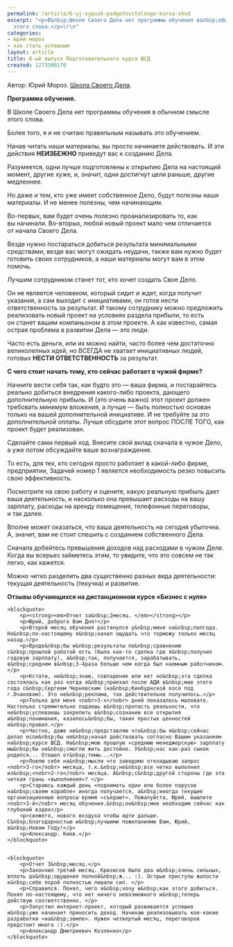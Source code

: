 ```yaml
---
permalink: /article/6-yj-vypusk-podgotovitelnogo-kursa-shsd
excerpt: "<p>В&nbsp;Школе Своего Дела нет программы обучения в&nbsp;обычном смысле
  этого слова.</p>\r\n"
categories:
- юрий мороз
- как стать успешным
layout: article
title: 6-ый выпуск Подготовительного курса ШСД
created: 1273308170
---
```

<!--break-->
Автор: Юрий Мороз. <a href="http://www.shsd.ru/">Школа Своего Дела</a>.<br/>
<p><strong>Программа обучения.</strong></p>
<p>В&nbsp;Школе Своего Дела нет программы обучения в&nbsp;обычном смысле этого слова.</p>
<p>Более того, я&nbsp;и&nbsp;не&nbsp;считаю правильным называть это обучением.</p>
<p>Начав читать наши материалы, вы&nbsp;просто начинаете действовать. И&nbsp;эти действия <strong>НЕИЗБЕЖНО</strong> приведут вас к&nbsp;созданию Дела.</p>
<p>Разумеется, одни лучше подготовлены к&nbsp;открытию Дела на&nbsp;настоящий момент, другие хуже, и, значит, одни достигнут цели раньше, другие медленнее.</p>
<p>Но&nbsp;даже и&nbsp;тем, кто уже имеет собственное Дело, будут полезны наши материалы. И&nbsp;не&nbsp;менее полезны, чем начинающим.</p>
<p>Во-первых, вам будет очень полезно проанализировать&nbsp;то, как вы&nbsp;начинали. Во-вторых, любой новый проект мало чем отличается от&nbsp;начала Своего Дела.</p>
<p>Везде нужно постараться добиться результата минимальными средствами, везде вас могут ожидать неудачи, также вам нужно будет готовить своих сотрудников, а&nbsp;наши материалы могут вам в&nbsp;этом помочь.</p>
<p>Лучшим сотрудником станет тот, кто хочет создать Свое Дело.</p>
<p>Он&nbsp;не&nbsp;является человеком, который сидит и&nbsp;ждет, когда получит указания, а&nbsp;сам выходит с&nbsp;инициативами, он&nbsp;готов нести ответственность за&nbsp;результат. И&nbsp;такому сотруднику можно предложить реализовать новый проект на&nbsp;условиях раздела прибыли, то&nbsp;есть он&nbsp;станет вашим компаньоном в&nbsp;этом проекте. А&nbsp;как известно, самая острая проблема в&nbsp;развитии Дела&nbsp;— это люди.</p>
<p>Часто есть деньги, или их&nbsp;можно найти, часто более чем достаточно великолепных идей, но&nbsp;ВСЕГДА не&nbsp;хватает инициативных людей, готовых <strong>НЕСТИ ОТВЕТСТВЕННОСТЬ</strong> за&nbsp;результат.</p>
<p><strong>С&nbsp;чего стоит начать тому, кто сейчас работает в&nbsp;чужой фирме?</strong></p>
<p>Начните вести себя так, как будто это&nbsp;— ваша фирма, и&nbsp;постарайтесь реально добиться внедрения какого-либо проекта, дающего дополнительную прибыль. И&nbsp;(это очень важно) этот проект должен требовать минимум вложения, а&nbsp;лучше&nbsp;— быть полностью основан только на&nbsp;вашей дополнительной инициативе. И&nbsp;не&nbsp;требуйте за&nbsp;это дополнительной оплаты. Лучше обсудите этот вопрос ПОСЛЕ ТОГО, как проект будет реализован.</p>
<p>Сделайте сами первый ход. Внесите свой вклад сначала в&nbsp;чужое Дело, а&nbsp;уже потом обсуждайте ваше вознаграждение.</p>
<p>То&nbsp;есть, для тех, кто сегодня просто работает в&nbsp;какой-либо фирме, предприятии, Задачей номер 1&nbsp;является необходимость резко повысить свою эффективность.</p>
<p>Посмотрите на&nbsp;свою работу и&nbsp;оцените, какую реальную прибыль дает ваша деятельность, и&nbsp;насколько она превышает расходы на&nbsp;вашу зарплату, расходы на&nbsp;аренду помещения, телефонные переговоры, и&nbsp;так далее.</p>
<p>Вполне может оказаться, что ваша деятельность на&nbsp;сегодня убыточна. А, значит, вам не&nbsp;стоит спешить с&nbsp;созданием собственного Дела.</p>
<p>Сначала добейтесь превышения доходов над расходами в&nbsp;чужом Деле. Когда вы&nbsp;всерьез займетесь этим, то&nbsp;увидите, что это совсем не&nbsp;так легко, как кажется.</p>
<p>Можно четко разделить два существенно разных вида деятельности: текущая деятельность (текучка) и&nbsp;развитие.</p>
<p><strong>Отзывы обучающихся на&nbsp;дистанционном курсе «Бизнес с&nbsp;нуля»</strong></p>
 
	<blockquote>
		<p><strong><em>Отчет за&nbsp;2месяц. </em></strong></p>
		<p>Юрий, доброго Вам Дня!</p>
		<p>Второй месяц обучения растянулся у&nbsp;меня на&nbsp;полгода. Но&nbsp;по-настоящему я&nbsp;начал ощущать что торможу только месяц назад.</p>
		<p>Вроде&nbsp;бы и&nbsp;результаты по&nbsp;сравнению с&nbsp;прошлой работой есть (была как-то сделка где я&nbsp;получил годовую зарплату), а&nbsp;так, получается, зарабатывать, в&nbsp;среднем в&nbsp;3-4раза больше чем когда был наемным работником. </p>
		<p>Кстати, не&nbsp;знаю, совпадение или нет но&nbsp;эта сделка состоялась как раз когда я&nbsp;приехал после АДИ в&nbsp;мае этого года с&nbsp;Сергеем Чернявским (на&nbsp;Кинбурнской косе под г.Очаковом). Это не&nbsp;реклама, так действительно получилось.</p>
		<p>Только для меня <nobr>3-х</nobr> дней показалось маловато. Настолько стремительно падаешь в&nbsp;пропасть реальности, что не&nbsp;успеваешь закрепить в&nbsp;сознании все открытия и&nbsp;понимания, казалось&nbsp;бы, таких простых ценностей и&nbsp;правил.</p>
		<p>Честно, даже не&nbsp;представляю что&nbsp;бы я&nbsp;сейчас делал если&nbsp;бы не&nbsp;начал действовать согласно Вашим указаниям на&nbsp;курсе ШСД. На&nbsp;мою прошлую «среднюю менеджерскую» зарплату мы&nbsp;бы не&nbsp;смогли жить достойно. У&nbsp;нас как-раз сынок родился... Отошел от&nbsp;темы...</p>
		<p>Ловлю себя на&nbsp;мысли что заведомо откладываю запрос <nobr>3-го</nobr> месяца, т.к.&nbsp;не&nbsp;все четко выполнил из&nbsp;<nobr>2-го</nobr> месяца. А&nbsp;с&nbsp;другой стороны где эта четкая грань «выполнения»? </p>
		<p>Стараюсь каждый день «поднимать один или более парусов на&nbsp;своем корабле» иногда получается, а&nbsp;иногда текущие организационные вопросы время «съедают». Пожалуйста, Юрий, вышлите <nobr>3-й</nobr> месяц обучения.&nbsp;он&nbsp;мне необходим сейчас как глубокий вздох</p>
		<p>свежего, нового воздуха чтобы идти дальше. С&nbsp;благодарностью и&nbsp;лучшими пожеланиями Вам, Юрий, в&nbsp;Новом Году!</p>
		<p>Александр. Киев.</p>
	</blockquote>
 
 
	<blockquote>
		<p>Отчет 3&nbsp;месяц.</p>
		<p>Закончил третий месяц. Кризисов было два и&nbsp;очень сильных, вплоть до&nbsp;ощущения полной&nbsp;ж... :). Острые приступы жалости к&nbsp;себе порой полностью лишали сил. </p>
		<p>Справился. Понял, чего я&nbsp;хочу и&nbsp;как этого добиться. Понял по-настоящему, что нет ничего невозможного и&nbsp;теперь действую соответственно. </p>
		<p>Запустил интернет-проект, который развивается успешно и&nbsp;уже начинает приносить доход. Начинаю реализовывать кое-какие разработки «на&nbsp;земле». Нужен четвертый месяц, переговоров предстоит много :).</p>
		<p>Александр Дмитриевич Козленко</p>
	</blockquote>
 

 
 
